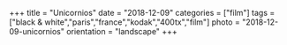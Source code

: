 +++
title = "Unicornios"
date = "2018-12-09"
categories = ["film"]
tags = ["black & white","paris","france","kodak","400tx","film"]
photo = "2018-12-09-unicornios"
orientation = "landscape"
+++
